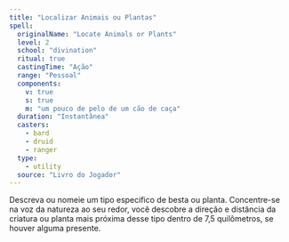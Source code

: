 ```yaml
---
title: "Localizar Animais ou Plantas"
spell:
  originalName: "Locate Animals or Plants"
  level: 2
  school: "divination"
  ritual: true
  castingTime: "Ação"
  range: "Pessoal"
  components:
    v: true
    s: true
    m: "um pouco de pelo de um cão de caça"
  duration: "Instantânea"
  casters:
    - bard
    - druid
    - ranger
  type:
    - utility
  source: "Livro do Jogador"
---
```


Descreva ou nomeie um tipo especifico de besta ou planta. Concentre-se na voz da natureza ao seu redor, você descobre a direção e distância da criatura ou planta mais próxima desse tipo dentro de 7,5 quilômetros, se houver alguma presente.
